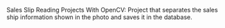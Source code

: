 Sales Slip Reading Projects With OpenCV: Project that separates the sales ship information shown in the photo and saves it in the database. 
